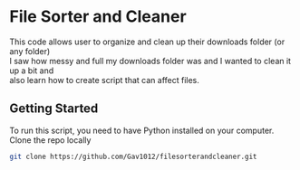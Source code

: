 # File Sorter and Cleaner
This code allows user to organize and clean up their downloads folder (or any folder) \
I saw how messy and full my downloads folder was and I wanted to clean it up a bit and \
also learn how to create script that can affect files.

## Getting Started
To run this script, you need to have Python installed on your computer. \
Clone the repo locally
```bash
git clone https://github.com/Gav1012/filesorterandcleaner.git
```